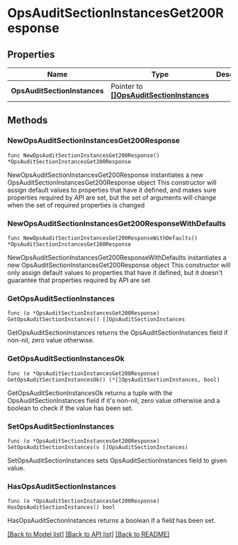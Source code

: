 # OpsAuditSectionInstancesGet200Response

## Properties

Name | Type | Description | Notes
------------ | ------------- | ------------- | -------------
**OpsAuditSectionInstances** | Pointer to [**[]OpsAuditSectionInstances**](OpsAuditSectionInstances.md) |  | [optional] 

## Methods

### NewOpsAuditSectionInstancesGet200Response

`func NewOpsAuditSectionInstancesGet200Response() *OpsAuditSectionInstancesGet200Response`

NewOpsAuditSectionInstancesGet200Response instantiates a new OpsAuditSectionInstancesGet200Response object
This constructor will assign default values to properties that have it defined,
and makes sure properties required by API are set, but the set of arguments
will change when the set of required properties is changed

### NewOpsAuditSectionInstancesGet200ResponseWithDefaults

`func NewOpsAuditSectionInstancesGet200ResponseWithDefaults() *OpsAuditSectionInstancesGet200Response`

NewOpsAuditSectionInstancesGet200ResponseWithDefaults instantiates a new OpsAuditSectionInstancesGet200Response object
This constructor will only assign default values to properties that have it defined,
but it doesn't guarantee that properties required by API are set

### GetOpsAuditSectionInstances

`func (o *OpsAuditSectionInstancesGet200Response) GetOpsAuditSectionInstances() []OpsAuditSectionInstances`

GetOpsAuditSectionInstances returns the OpsAuditSectionInstances field if non-nil, zero value otherwise.

### GetOpsAuditSectionInstancesOk

`func (o *OpsAuditSectionInstancesGet200Response) GetOpsAuditSectionInstancesOk() (*[]OpsAuditSectionInstances, bool)`

GetOpsAuditSectionInstancesOk returns a tuple with the OpsAuditSectionInstances field if it's non-nil, zero value otherwise
and a boolean to check if the value has been set.

### SetOpsAuditSectionInstances

`func (o *OpsAuditSectionInstancesGet200Response) SetOpsAuditSectionInstances(v []OpsAuditSectionInstances)`

SetOpsAuditSectionInstances sets OpsAuditSectionInstances field to given value.

### HasOpsAuditSectionInstances

`func (o *OpsAuditSectionInstancesGet200Response) HasOpsAuditSectionInstances() bool`

HasOpsAuditSectionInstances returns a boolean if a field has been set.


[[Back to Model list]](../README.md#documentation-for-models) [[Back to API list]](../README.md#documentation-for-api-endpoints) [[Back to README]](../README.md)


